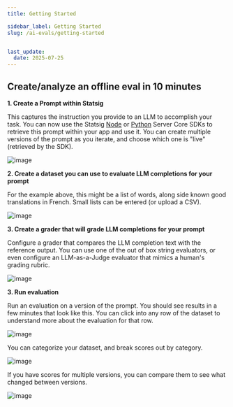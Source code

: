 ```yaml
---
title: Getting Started

sidebar_label: Getting Started
slug: /ai-evals/getting-started


last_update:
  date: 2025-07-25
---
```



## Create/analyze an offline eval in 10 minutes
<!-- (Coming soon: How to start an online eval in 15 minutes) -->


**1. Create a Prompt within Statsig**

This captures the instruction you provide to an LLM to accomplish your task. You can now use the Statsig [Node](/server-core/node-core#getting-a-prompt) or [Python](/server-core/python-core/#getting-a-prompt) Server Core SDKs to retrieve this prompt within your app and use it. You can create multiple versions of the prompt as you iterate, and choose which one is "live" (retrieved by the SDK).

<img alt="image" src="https://github.com/user-attachments/assets/a17b3c4d-2126-4dfe-8d4b-d40b1838f878" />



**2. Create a dataset you can use to evaluate LLM completions for your prompt**

For the example above, this might be a list of words, along side known good translations in French. Small lists can be entered (or upload a CSV).

<img alt="image" src="https://github.com/user-attachments/assets/6d4b1abc-bde9-4d63-9d0c-95fef60b3f9a" />


**3. Create a grader that will grade LLM completions for your prompt**

Configure a grader that compares the LLM completion text with the reference output. You can use one of the out of box string evaluators, or even configure an LLM-as-a-Judge evaluator that mimics a human's grading rubric.

<img alt="image" src="https://github.com/user-attachments/assets/3cd510f7-c267-4cdd-bebe-dbee527a5318" />

**3. Run evaluation**

Run an evaluation on a version of the prompt. You should see results in a few minutes that look like this. You can click into any row of the dataset to understand more about the evaluation for that row.

<img alt="image" src="https://github.com/user-attachments/assets/c450f277-b2ba-4657-b747-440b43859f20" />

You can categorize your dataset, and break scores out by category.

<img alt="image" src="https://github.com/user-attachments/assets/3c0de7c4-6721-4a45-9a61-04a63db68913" />

If you have scores for multiple versions, you can compare them to see what changed between versions.

<img alt="image" src="https://github.com/user-attachments/assets/fd593e52-ddec-4826-bf4b-c2ca1d43e4f0" />


